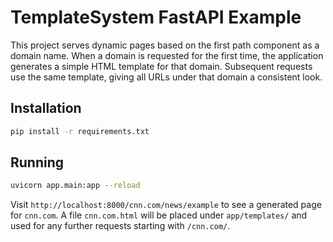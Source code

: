 # TemplateSystem FastAPI Example

This project serves dynamic pages based on the first path component as a domain name.
When a domain is requested for the first time, the application generates a simple
HTML template for that domain. Subsequent requests use the same template, giving
all URLs under that domain a consistent look.

## Installation

```bash
pip install -r requirements.txt
```

## Running

```bash
uvicorn app.main:app --reload
```

Visit `http://localhost:8000/cnn.com/news/example` to see a generated page for
`cnn.com`. A file `cnn.com.html` will be placed under `app/templates/` and used
for any further requests starting with `/cnn.com/`.
